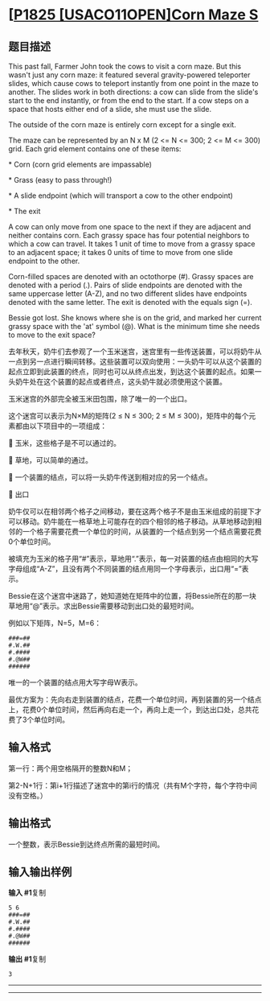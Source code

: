 # [[P1825 [USACO11OPEN]Corn Maze S](https://www.luogu.com.cn/problem/P1825)

## 题目描述

This past fall, Farmer John took the cows to visit a corn maze. But this wasn't just any corn maze: it featured several gravity-powered teleporter slides, which cause cows to teleport instantly from one point in the maze to another. The slides work in both directions: a cow can slide from the slide's start to the end instantly, or from the end to the start. If a cow steps on a space that hosts either end of a slide, she must use the slide.

The outside of the corn maze is entirely corn except for a single exit.

The maze can be represented by an N x M (2 <= N <= 300; 2 <= M <= 300) grid. Each grid element contains one of these items:

\* Corn (corn grid elements are impassable)

\* Grass (easy to pass through!)

\* A slide endpoint (which will transport a cow to the other endpoint)

\* The exit

A cow can only move from one space to the next if they are adjacent and neither contains corn. Each grassy space has four potential neighbors to which a cow can travel. It takes 1 unit of time to move from a grassy space to an adjacent space; it takes 0 units of time to move from one slide endpoint to the other.

Corn-filled spaces are denoted with an octothorpe (#). Grassy spaces are denoted with a period (.). Pairs of slide endpoints are denoted with the same uppercase letter (A-Z), and no two different slides have endpoints denoted with the same letter. The exit is denoted with the equals sign (=).

Bessie got lost. She knows where she is on the grid, and marked her current grassy space with the 'at' symbol (@). What is the minimum time she needs to move to the exit space?

去年秋天，奶牛们去参观了一个玉米迷宫，迷宫里有一些传送装置，可以将奶牛从一点到另一点进行瞬间转移。这些装置可以双向使用：一头奶牛可以从这个装置的起点立即到此装置的终点，同时也可以从终点出发，到达这个装置的起点。如果一头奶牛处在这个装置的起点或者终点，这头奶牛就必须使用这个装置。

玉米迷宫的外部完全被玉米田包围，除了唯一的一个出口。

这个迷宫可以表示为N×M的矩阵(2 ≤ N ≤ 300; 2 ≤ M ≤ 300)，矩阵中的每个元素都由以下项目中的一项组成：

 玉米，这些格子是不可以通过的。

 草地，可以简单的通过。

 一个装置的结点，可以将一头奶牛传送到相对应的另一个结点。

 出口

奶牛仅可以在相邻两个格子之间移动，要在这两个格子不是由玉米组成的前提下才可以移动。奶牛能在一格草地上可能存在的四个相邻的格子移动。从草地移动到相邻的一个格子需要花费一个单位的时间，从装置的一个结点到另一个结点需要花费0个单位时间。

被填充为玉米的格子用“#”表示，草地用“.”表示，每一对装置的结点由相同的大写字母组成“A-Z”，且没有两个不同装置的结点用同一个字母表示，出口用“=”表示。

Bessie在这个迷宫中迷路了，她知道她在矩阵中的位置，将Bessie所在的那一块草地用“@”表示。求出Bessie需要移动到出口处的最短时间。

例如以下矩阵，N=5，M=6：

```
###=##
#.W.##
#.####
#.@W##
######
```

唯一的一个装置的结点用大写字母W表示。

最优方案为：先向右走到装置的结点，花费一个单位时间，再到装置的另一个结点上，花费0个单位时间，然后再向右走一个，再向上走一个，到达出口处，总共花费了3个单位时间。

## 输入格式

第一行：两个用空格隔开的整数N和M；

第2-N+1行：第i+1行描述了迷宫中的第i行的情况（共有M个字符，每个字符中间没有空格。）

## 输出格式

一个整数，表示Bessie到达终点所需的最短时间。

## 输入输出样例

**输入 #1**复制

```
5 6
###=##
#.W.##
#.####
#.@W##
######
```

**输出 #1**复制

```
3
```



***



***



```C++

```

